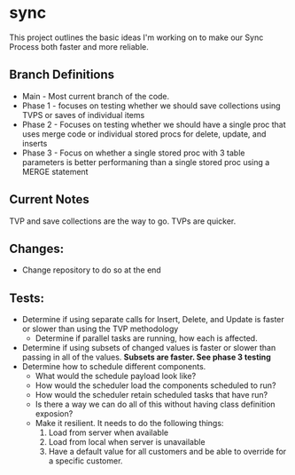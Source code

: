 
# sync

This project outlines the basic ideas I'm working on to make our Sync Process both faster and more reliable.

## Branch Definitions
* Main - Most current branch of the code.
* Phase 1 - focuses on testing whether we should save collections using TVPS or saves of individual items
* Phase 2 - Focuses on testing whether we should have a single proc that uses merge code or individual stored procs for delete, update, and inserts
* Phase 3 - Focus on whether a single stored proc with 3 table parameters is better performaning than a single stored proc using a MERGE statement

## Current Notes
TVP and save collections are the way to go. TVPs are quicker.

## Changes: 
 * Change repository to do so at the end

## Tests:

* Determine if using separate calls for Insert, Delete, and Update is faster or slower than using the TVP methodology
     - Determine if parallel tasks are running, how each is affected.
* Determine if using subsets of changed values is faster or slower than passing in all of the values. __Subsets are faster. See phase 3 testing__
* Determine how to schedule different components. 
	- What would the schedule payload look like?
	- How would the scheduler load the components scheduled to run?
	- How would the scheduler retain scheduled tasks that have run?
	- Is there a way we can do all of this without having class definition exposion?
	- Make it resilient.  It needs to do the following things:
		1. Load from server when available
		2. Load from local when server is unavailable
		3. Have a default value for all customers and be able to override for a specific customer.
